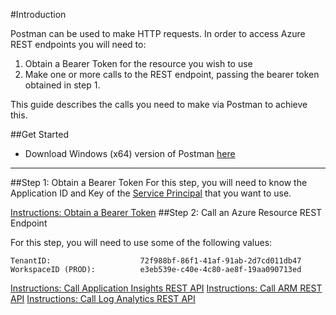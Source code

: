 #Introduction

Postman can be used to make HTTP requests. In order to access Azure REST endpoints you will need to:
1) Obtain a Bearer Token for the resource you wish to use
2) Make one or more calls to the REST endpoint, passing the bearer token obtained in step 1.

This guide describes the calls you need to make via Postman to achieve this.

##Get Started
- Download Windows (x64) version of Postman [here](https://dl.pstmn.io/download/latest/win64)

---

##Step 1: Obtain a Bearer Token
For this step, you will need to know the Application ID and Key of the  [Service Principal](/Work-Instructions/Operations/Setup-Postman/Service-Principals)  that you want to use.

[Instructions: Obtain a Bearer Token](/Work-Instructions/Operations/Setup-Postman/Obtain-a-Bearer-Token)
##Step 2: Call an Azure Resource REST Endpoint 

For this step, you will need to use some of the following values:
```
TenantID:                    72f988bf-86f1-41af-91ab-2d7cd011db47
WorkspaceID (PROD):          e3eb539e-c40e-4c80-ae8f-19aa090713ed 

```

 
[Instructions: Call Application Insights REST API](/Work-Instructions/Operations/Setup-Postman/Call-Application-Insights-REST-API)
[Instructions: Call ARM REST API](/Work-Instructions/Operations/Setup-Postman/Call-ARM-REST-API)
[Instructions: Call Log Analytics REST API](/Work-Instructions/Operations/Setup-Postman/Call-Log-Analytics-REST-API)
